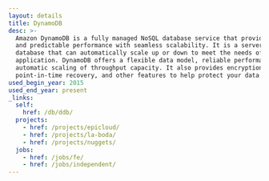 ```yaml
---
layout: details
title: DynamoDB
desc: >-
  Amazon DynamoDB is a fully managed NoSQL database service that provides fast
  and predictable performance with seamless scalability. It is a serverless
  database that can automatically scale up or down to meet the needs of your
  application. DynamoDB offers a flexible data model, reliable performance, and
  automatic scaling of throughput capacity. It also provides encryption at rest,
  point-in-time recovery, and other features to help protect your data.
used_begin_year: 2015
used_end_year: present
_links:
  self:
    href: /db/ddb/
  projects:
    - href: /projects/epicloud/
    - href: /projects/la-boda/
    - href: /projects/nuggets/
  jobs:
    - href: /jobs/fe/
    - href: /jobs/independent/
---
```


